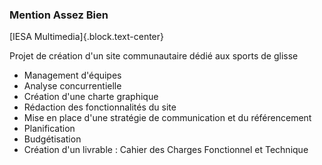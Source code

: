 ### Mention Assez Bien

[IESA Multimedia]{.block.text-center}

Projet de création d'un site communautaire dédié aux sports de glisse

- Management d'équipes
- Analyse concurrentielle
- Création d'une charte graphique
- Rédaction des fonctionnalités du site
- Mise en place d'une stratégie de communication et du référencement
- Planification
- Budgétisation
- Création d'un livrable : Cahier des Charges Fonctionnel et Technique
